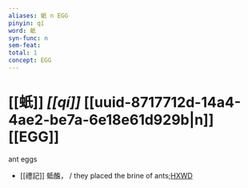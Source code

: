 ```yaml
---
aliases: 蚔 n EGG
pinyin: qí
word: 蚔
syn-func: n
sem-feat: 
total: 1
concept: EGG 
---
```

# [[蚔]] *[[qí]]*  [[uuid-8717712d-14a4-4ae2-be7a-6e18e61d929b|n]] [[EGG]]
ant eggs
 - [[禮記]] 蚳醢， / they placed the brine of ants;[HXWD](https://hxwd.org/textview.html?location=KR1d0052_tls_012-20a.21)